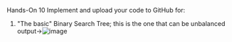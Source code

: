 Hands-On 10
Implement and upload your code to GitHub for:

1. "The basic" Binary Search Tree; this is the one that can be unbalanced
   output->![image](https://github.com/user-attachments/assets/575a68e8-c778-42e6-8778-bcfcd32c0ef9)
